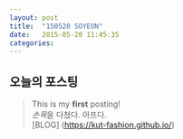 ```yaml
---
layout: post
title:  "150520 SOYEON"
date:   2015-05-20 11:45:35
categories: 
---
```


## 오늘의 포스팅

>This is my **first** posting! </br>
>*손목*을 다쳤다. 아프다. </br>
>[BLOG] (https://kut-fashion.github.io/)